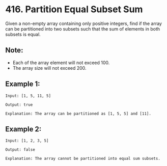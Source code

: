 # 416. Partition Equal Subset Sum

Given a non-empty array containing only positive integers, find if the array can be partitioned into two subsets such that the sum of elements in both subsets is equal.

## Note:

* Each of the array element will not exceed 100.
* The array size will not exceed 200.

## Example 1:

```
Input: [1, 5, 11, 5]

Output: true

Explanation: The array can be partitioned as [1, 5, 5] and [11].
``` 

## Example 2:

```
Input: [1, 2, 3, 5]

Output: false

Explanation: The array cannot be partitioned into equal sum subsets.
```
